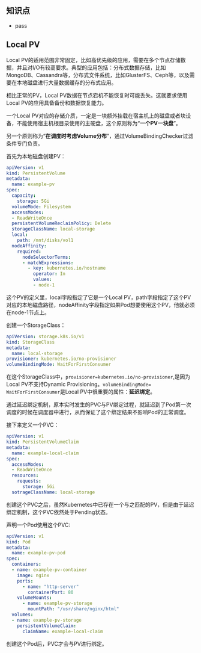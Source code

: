 ## **知识点**
- pass

## **Local PV**
Local PV的适用范围非常固定，比如高优先级的应用，需要在多个节点存储数据，并且对I/O有较高要求。典型的应用包括：分布式数据存储，比如MongoDB、Cassandra等，分布式文件系统，比如GlusterFS、Ceph等，以及需要在本地磁盘进行大量数据缓存的分布式应用。

相比正常的PV，Local PV数据在节点宕机不能恢复时可能丢失。这就要求使用Local PV的应用具备备份和数据恢复能力。

一个Local PV对应的存储介质，一定是一块额外挂载在宿主机上的磁盘或者块设备，不能使用宿主机根目录使用的主硬盘，这个原则称为“**一个PV一块盘**”。

另一个原则称为“**在调度时考虑Volume分布**”，通过VolumeBindingChecker过滤条件专门负责。

首先为本地磁盘创建PV：
```yaml
apiVersion: v1
kind: PersistentVolume
metadata:
  name: example-pv
spec:
  capacity:
    storage: 5Gi
  volumeMode: Filesystem
  accessModes:
  - ReadWriteOnce
  persistentVolumeReclaimPolicy: Delete
  storageClassName: local-storage
  local:
    path: /mnt/disks/vol1
  nodeAffinity:
    required:
      nodeSelectorTerms:
      - matchExpressions:
        - key: kubernetes.io/hostname
          operator: In
          values:
          - node-1
```
这个PV的定义里，local字段指定了它是一个Local PV，path字段指定了这个PV对应的本地磁盘路径，nodeAffinity字段指定如果Pod想要使用这个PV，他就必须在node-1节点上。

创建一个StorageClass：
```yaml
apiVersion: storage.k8s.io/v1
kind: StorageClass
metadata:
  name: local-storage
provisioner: kubernetes.io/no-provisioner
volumeBindingMode: WaitForFirstConsumer
```

在这个StorageClass中，`provisioner=kubernetes.io/no-provisioner`,是因为Local PV不支持Dynamic Provisioning。`volumeBindingMode= WaitForFirstConsumer`是Local PV中很重要的属性：**延迟绑定**。

通过延迟绑定机制，原本实时发生的PVC与PV绑定过程，就延迟到了Pod第一次调度的时候在调度器中进行，从而保证了这个绑定结果不影响Pod的正常调度。

接下来定义一个PVC：
```yaml
apiVersion: v1
kind: PersistentVolumeClaim
metadata:
  name: example-local-claim
spec:
  accessModes:
  - ReadWriteOnce
  resources:
    requests:
      storage: 5Gi
  sotrageClassName: local-storage
```

创建这个PVC之后，虽然Kubernetes中已存在一个与之匹配的PV，但是由于延迟绑定机制，这个PVC依然处于Pending状态。

声明一个Pod使用这个PVC:
```yaml
apiVersion: v1
kind: Pod
metadata:
  name: example-pv-pod
spec:
  containers:
  - name: example-pv-container
    image: nginx
    ports:
      - name: "http-server"
        containerPort: 80
    volumeMounts:
      - name: example-pv-storage
        mountPath: "/usr/share/nginx/html"
  volumes:
  - name: example-pv-storage
    persistentVolumeClaim:
      claimName: example-local-claim
```
创建这个Pod后，PVC才会与PV进行绑定。